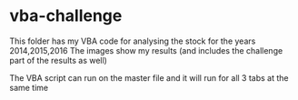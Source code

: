 # vba-challenge
This folder has my VBA code for analysing the stock for the years 2014,2015,2016
The images show my results (and includes the challenge part of the results as well)

The VBA script can run on the master file and it will run for all 3 tabs at the same time

